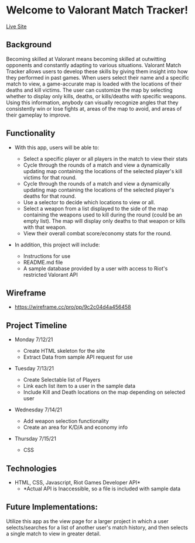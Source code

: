 # Welcome to Valorant Match Tracker!

[Live Site](https://kevinhjo.github.io/ValorantMatchTracker/)

## Background

Becoming skilled at Valorant means becoming skilled at outwitting opponents and constantly adapting to various situations. Valorant Match Tracker allows users to develop these skills by giving them insight into how they performed in past games. When users select their name and a specific match to view, a game-accurate map is loaded with the locations of their deaths and kill victims. The user can customize the map by selecting whether to display only kills, deaths, or kills/deaths with specific weapons. Using this information, anybody can visually recognize angles that they consistently win or lose fights at, areas of the map to avoid, and areas of their gameplay to improve.

## Functionality

* With this app, users will be able to:
    + Select a specific player or all players in the match to view their stats
    + Cycle through the rounds of a match and view a dynamically updating map containing the locations of the selected player's kill victims for that round.
    + Cycle through the rounds of a match and view a dynamically updating map containing the locations of the selected player's deaths for that round.
    + Use a selector to decide which locations to view or all.
    + Select a weapon from a list displayed to the side of the map containing the weapons used to kill during the round (could be an empty list). The map will display only deaths to that weapon or kills with that weapon.
    + View their overall combat score/economy stats for the round.

* In addition, this project will include:
    + Instructions for use
    + README.md file
    + A sample database provided by a user with access to Riot's restricted Valorant API

## Wireframe

* https://wireframe.cc/pro/pp/9c2c04d4a456458

## Project Timeline

* Monday 7/12/21
    + Create HTML skeleton for the site
    + Extract Data from sample API request for use

* Tuesday 7/13/21
    + Create Selectable list of Players
    + Link each list item to a user in the sample data
    + Include Kill and Death locations on the map depending on selected user

* Wednesday 7/14/21
    + Add weapon selection functionality
    + Create an area for K/D/A and economy info

* Thursday 7/15/21
    + CSS

## Technologies

* HTML, CSS, Javascript, Riot Games Developer API*
    + *Actual API is Inaccessible, so a file is included with sample data

## Future Implementations:

Utilize this app as the view page for a larger project in which a user selects/searches for a list of another user's match history, and then selects a single match to view in greater detail.
